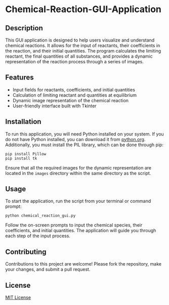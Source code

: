 # Chemical-Reaction-GUI-Application
## Description

This GUI application is designed to help users visualize and understand chemical reactions. It allows for the input of reactants, their coefficients in the reaction, and their initial quantities. The program calculates the limiting reactant, the final quantities of all substances, and provides a dynamic representation of the reaction process through a series of images.

## Features

- Input fields for reactants, coefficients, and initial quantities
- Calculation of limiting reactant and quantities at equilibrium
- Dynamic image representation of the chemical reaction
- User-friendly interface built with Tkinter

## Installation

To run this application, you will need Python installed on your system. If you do not have Python installed, you can download it from [python.org](https://www.python.org/downloads/). Additionally, you must install the PIL library, which can be done through pip:

```
pip install Pillow
pip install tk
```

Ensure that all the required images for the dynamic representation are located in the `images` directory within the same directory as the script.

## Usage

To start the application, run the script from your terminal or command prompt:

```
python chemical_reaction_gui.py
```

Follow the on-screen prompts to input the chemical species, their coefficients, and initial quantities. The application will guide you through each step of the input process.

## Contributing

Contributions to this project are welcome! Please fork the repository, make your changes, and submit a pull request.

## License

[MIT License](https://opensource.org/licenses/MIT)
